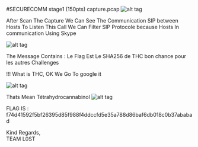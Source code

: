 #SECURECOMM stage1 (150pts)
capture.pcap
![alt tag](https://github.com/MrMugiwara/WriteupsCTF/blob/master/MC16/Capture%20d%E2%80%99e%CC%81cran%202016-05-15%20a%CC%80%2000.16.43.png)

After Scan The Capture We Can See The Communication SIP between Hosts 
To Listen This Call We Can Filter SIP Protocole because Hosts In communication Using Skype

![alt tag](https://github.com/MrMugiwara/WriteupsCTF/blob/master/MC16/sip.png)

The Message Contains : Le Flag Est Le SHA256 de THC bon chance pour les autres Challenges 

!!! What is THC, OK  We Go To google it

![alt tag](https://github.com/MrMugiwara/WriteupsCTF/blob/master/MC16/thc.png)

Thats Mean Tétrahydrocannabinol
![alt tag](https://github.com/MrMugiwara/WriteupsCTF/blob/master/MC16/sha256.png)

FLAG IS : f74d41592f5bf26395d85f988f4ddccfd5e35a788d86baf6db018c0b37ababad

Kind Regards,<br>
TEAM L0ST
